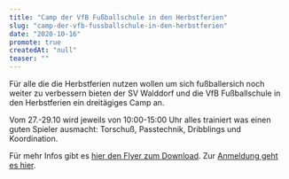 ```yaml
---
title: "Camp der VfB Fußballschule in den Herbstferien"
slug: "camp-der-vfb-fussballschule-in-den-herbstferien"
date: "2020-10-16"
promote: true
createdAt: "null"
teaser: ""
---
```

Für alle die die Herbstferien nutzen wollen um sich fußballersich noch weiter zu verbessern bieten der SV Walddorf und die VfB Fußballschule in den Herbstferien ein dreitägiges Camp an.


Vom 27.-29.10 wird jeweils von 10:00-15:00 Uhr alles trainiert was einen guten Spieler ausmacht: Torschuß, Passtechnik, Dribblings und Koordination.


Für mehr Infos gibt es <a href="t3://file?uid=169">hier den Flyer zum Download</a>. Zur <a href="https://fussballschule.vfb.de/de/portal/events/491-sv-walddorf">Anmeldung geht es hier</a>.
